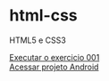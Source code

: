 # html-css
 HTML5 e CSS3


<a href= "https://v1souto.github.io/html-css/exercicios/ex 001/index.html"> Executar o exercicio 001 </a> <br>
<a href= "https://v1souto.github.io/projeto-android/"> Acessar projeto Android </a>
